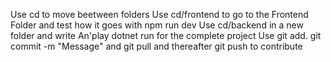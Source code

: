 Use cd to move beetween folders
Use cd/frontend to go to the Frontend Folder and test how it goes with npm run dev
Use cd/backend in a new folder and write An'play dotnet run for the complete project
Use git add. git commit -m "Message" and git pull and thereafter git push to contribute